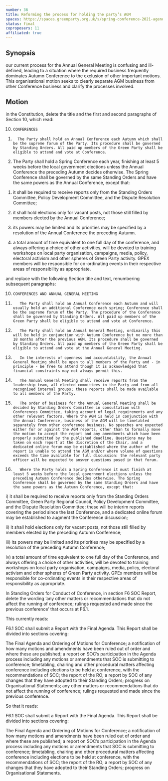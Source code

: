 ```yaml
---
number: 36
title: Reforming the process for holding the party’s AGM
spaces: https://spaces.greenparty.org.uk/s/spring-conference-2021-agenda-forum2/?contentId=77825
status: final
coproposers: 11
affiliated: true
---
```

## Synopsis

our current process for the Annual General Meeting is confusing and ill-defined, leading to a situation where the required business frequently dominates Autumn Conference to the exclusion of other important motions. This organisational motion seeks to clearly separate AGM business from other Conference business and clarify the processes involved.

## Motion

in the Constitution, delete the title and the first and second paragraphs of Section 10, which read:

10.     CONFERENCES

1)       The Party shall hold an Annual Conference each Autumn which shall be the supreme forum of the Party. Its procedure shall be governed by Standing Orders. All paid up members of the Green Party shall be eligible to attend and vote at Conference.

2) The Party shall hold a Spring Conference each year, finishing at least 5 weeks before the local government elections unless the Annual Conference the preceding Autumn decides otherwise. The Spring Conference shall be governed by the same Standing Orders and have the same powers as the Annual Conference, except that:

1. it shall be required to receive reports only from the Standing Orders Committee, Policy Development Committee, and the Dispute Resolution Committee;

2. it shall hold elections only for vacant posts, not those still filled by members elected by the Annual Conference;

3. its powers may be limited and its priorities may be specified by a resolution of the Annual Conference the preceding Autumn.

4. a total amount of time equivalent to one full day of the conference, and always offering a choice of other activities, will be devoted to training workshops on local party organisation, campaigns, media, policy, electoral activism and other spheres of Green Party activity. GPEX members will be responsible for co-ordinating events in their respective areas of responsibility as appropriate.

and replace with the following Section title and text, renumbering subsequent paragraphs:

10.     CONFERENCES AND ANNUAL GENERAL MEETING

1.        The Party shall hold an Annual Conference each Autumn and will usually hold an additional Conference each spring; Conference shall be the supreme forum of the Party. The procedure of the Conference shall be governed by Standing Orders. All paid up members of the Green Party shall be eligible to attend and vote at Conference.

2.        The Party shall hold an Annual General Meeting, ordinarily this will be held in conjunction with Autumn Conference but no more than 18 months after the previous AGM. Its procedure shall be governed by Standing Orders. All paid up members of the Green Party shall be eligible to attend and vote at the Annual General Meeting.

3.        In the interests of openness and accountability, the Annual General Meeting shall be open to all members of the Party and - in principle - be free to attend though it is acknowledged that financial constraints may not always permit this.

4.        The Annual General Meeting shall receive reports from the leadership team, all elected committees in the Party and from all recognised internal groups; these reports shall be made available to all members of the Party.

5.        The order of business for the Annual General Meeting shall be decided by Standing Orders Committee in consultation with Conferences Committee, taking account of legal requirements and any other relevant factors. Where the AGM is held in conjunction with the Annual Conference, business of the AGM will be timetabled separately from other conference business. No speeches are expected either for or against the AGM reports, other than to formally move the motion to accept the report and any amendments which have been properly submitted by the published deadline. Questions may be taken on each report at the discretion of the Chair, and a dedicated online forum may be established where the author of the report is unable to attend the AGM and/or where volume of questions exceeds the time available for full discussion: the relevant party officer will be expected to answer questions posed in that forum.

6.        Where the Party holds a Spring Conference it must finish at least 5 weeks before the local government elections unless the preceding Autumn Conference decides otherwise. The Spring Conference shall be governed by the same Standing Orders and have the same powers as the Autumn Conference, except that:

i) it shall be required to receive reports only from the Standing Orders Committee, Green Party Regional Council, Policy Development Committee, and the Dispute Resolution Committee; these will be interim reports covering the period since the last Conference, and a dedicated online forum may be established to augment the Conference discussion;

ii) it shall hold elections only for vacant posts, not those still filled by members elected by the preceding Autumn Conference;

iii) its powers may be limited and its priorities may be specified by a resolution of the preceding Autumn Conference;

iv) a total amount of time equivalent to one full day of the Conference, and always offering a choice of other activities, will be devoted to training workshops on local party organisation, campaigns, media, policy, electoral activism and other spheres of Green Party activity. GPEx members will be responsible for co-ordinating events in their respective areas of responsibility as appropriate.

In Standing Orders for Conduct of Conference, in section F6 SOC Report, delete the wording ‘any other matters or recommendations that do not affect the running of conference; rulings requested and made since the previous conference’ that occurs at F6.1.

This currently reads:

F6.1 SOC shall submit a Report with the Final Agenda. This Report shall be divided into sections covering:

The Final Agenda and Ordering of Motions for Conference; a notification of how many motions and amendments have been ruled out of order and where these are published; a report on SOC’s participation in the Agenda process including any motions or amendments that SOC is submitting to conference; timetabling, chairing and other procedural matters affecting conference including elections to be held at conference, with the recommendations of SOC; the report of the RO; a report by SOC of any changes that they have adopted to their Standing Orders; progress on Organisational Statements; any other matters or recommendations that do not affect the running of conference; rulings requested and made since the previous conference.

So that it reads:

F6.1 SOC shall submit a Report with the Final Agenda. This Report shall be divided into sections covering:

The Final Agenda and Ordering of Motions for Conference; a notification of how many motions and amendments have been ruled out of order and where these are published; a report on SOC’s participation in the Agenda process including any motions or amendments that SOC is submitting to conference; timetabling, chairing and other procedural matters affecting conference including elections to be held at conference, with the recommendations of SOC; the report of the RO; a report by SOC of any changes that they have adopted to their Standing Orders; progress on Organisational Statements.
